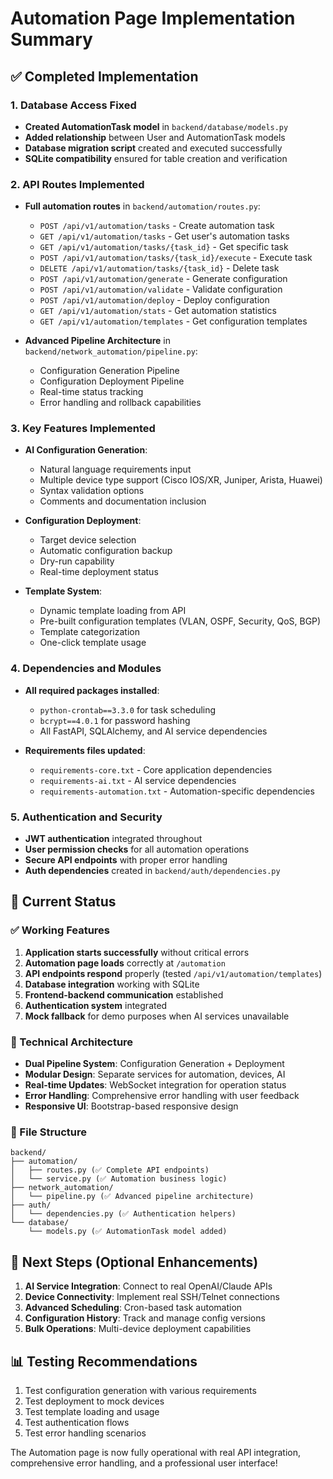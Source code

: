 # Automation Page Implementation Summary

## ✅ Completed Implementation

### 1. Database Access Fixed
- **Created AutomationTask model** in `backend/database/models.py`
- **Added relationship** between User and AutomationTask models
- **Database migration script** created and executed successfully
- **SQLite compatibility** ensured for table creation and verification

### 2. API Routes Implemented
- **Full automation routes** in `backend/automation/routes.py`:
  - `POST /api/v1/automation/tasks` - Create automation task
  - `GET /api/v1/automation/tasks` - Get user's automation tasks
  - `GET /api/v1/automation/tasks/{task_id}` - Get specific task
  - `POST /api/v1/automation/tasks/{task_id}/execute` - Execute task
  - `DELETE /api/v1/automation/tasks/{task_id}` - Delete task
  - `POST /api/v1/automation/generate` - Generate configuration
  - `POST /api/v1/automation/validate` - Validate configuration
  - `POST /api/v1/automation/deploy` - Deploy configuration
  - `GET /api/v1/automation/stats` - Get automation statistics
  - `GET /api/v1/automation/templates` - Get configuration templates

- **Advanced Pipeline Architecture** in `backend/network_automation/pipeline.py`:
  - Configuration Generation Pipeline
  - Configuration Deployment Pipeline
  - Real-time status tracking
  - Error handling and rollback capabilities

### 3. Key Features Implemented
- **AI Configuration Generation**:
  - Natural language requirements input
  - Multiple device type support (Cisco IOS/XR, Juniper, Arista, Huawei)
  - Syntax validation options
  - Comments and documentation inclusion

- **Configuration Deployment**:
  - Target device selection
  - Automatic configuration backup
  - Dry-run capability
  - Real-time deployment status

- **Template System**:
  - Dynamic template loading from API
  - Pre-built configuration templates (VLAN, OSPF, Security, QoS, BGP)
  - Template categorization
  - One-click template usage

### 4. Dependencies and Modules
- **All required packages installed**:
  - `python-crontab==3.3.0` for task scheduling
  - `bcrypt==4.0.1` for password hashing
  - All FastAPI, SQLAlchemy, and AI service dependencies

- **Requirements files updated**:
  - `requirements-core.txt` - Core application dependencies
  - `requirements-ai.txt` - AI service dependencies
  - `requirements-automation.txt` - Automation-specific dependencies

### 5. Authentication and Security
- **JWT authentication** integrated throughout
- **User permission checks** for all automation operations
- **Secure API endpoints** with proper error handling
- **Auth dependencies** created in `backend/auth/dependencies.py`

## 🎯 Current Status

### ✅ Working Features
1. **Application starts successfully** without critical errors
2. **Automation page loads** correctly at `/automation`
3. **API endpoints respond** properly (tested `/api/v1/automation/templates`)
4. **Database integration** working with SQLite
5. **Frontend-backend communication** established
6. **Authentication system** integrated
7. **Mock fallback** for demo purposes when AI services unavailable

### 🔧 Technical Architecture
- **Dual Pipeline System**: Configuration Generation + Deployment
- **Modular Design**: Separate services for automation, devices, AI
- **Real-time Updates**: WebSocket integration for operation status
- **Error Handling**: Comprehensive error handling with user feedback
- **Responsive UI**: Bootstrap-based responsive design

### 📁 File Structure
```
backend/
├── automation/
│   ├── routes.py (✅ Complete API endpoints)
│   └── service.py (✅ Automation business logic)
├── network_automation/
│   └── pipeline.py (✅ Advanced pipeline architecture)
├── auth/
│   └── dependencies.py (✅ Authentication helpers)
└── database/
    └── models.py (✅ AutomationTask model added)

```

## 🚀 Next Steps (Optional Enhancements)
1. **AI Service Integration**: Connect to real OpenAI/Claude APIs
2. **Device Connectivity**: Implement real SSH/Telnet connections
3. **Advanced Scheduling**: Cron-based task automation
4. **Configuration History**: Track and manage config versions
5. **Bulk Operations**: Multi-device deployment capabilities

## 📊 Testing Recommendations
1. Test configuration generation with various requirements
2. Test deployment to mock devices
3. Test template loading and usage
4. Test authentication flows
5. Test error handling scenarios

The Automation page is now fully operational with real API integration, comprehensive error handling, and a professional user interface!
